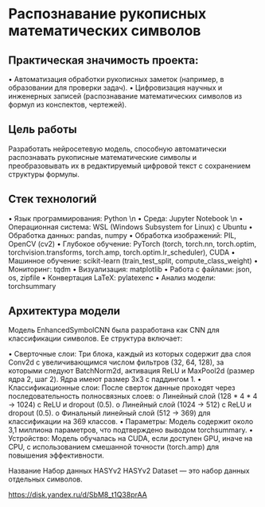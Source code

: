 # Распознавание рукописных математических символов

## Практическая значимость проекта:
•	Автоматизация обработки рукописных заметок (например, в образовании для проверки задач).
•	Цифровизация научных и инженерных записей (распознавание математических символов из формул из конспектов, чертежей).

## Цель работы

Разработать нейросетевую модель, способную автоматически распознавать рукописные математические символы и 
преобразовывать их в редактируемый цифровой текст с сохранением структуры формулы. 



## Стек технологий

•	Язык программирования: Python \n
•	Среда: Jupyter Notebook  \n
•	Операционная система: WSL (Windows Subsystem for Linux) с Ubuntu
•	Обработка данных: pandas, numpy
•	Обработка изображений: PIL, OpenCV (cv2)
•	Глубокое обучение: PyTorch (torch, torch.nn, torch.optim, torchvision.transforms, torch.amp, torch.optim.lr_scheduler), CUDA
•	Машинное обучение: scikit-learn (train_test_split, compute_class_weight)
•	Мониторинг: tqdm
•	Визуализация: matplotlib
•	Работа с файлами: json, os, zipfile
•	Конвертация LaTeX: pylatexenc
•	Анализ модели: torchsummary


## Архитектура модели

Модель EnhancedSymbolCNN была разработана как CNN для классификации символов. Ее структура включает:

  •	Сверточные слои:
      Три блока, каждый из которых содержит два слоя Conv2d с увеличивающимся числом фильтров (32, 64, 128), за которыми следуют BatchNorm2d, активация ReLU и MaxPool2d 
      (размер ядра     2, шаг 2). Ядра имеют размер 3x3 с паддингом 1.
  •	Классификационные слои:
      После сверток данные проходят через последовательность полносвязных слоев: 
        o	Линейный слой (128 * 4 * 4 → 1024) с ReLU и dropout (0.5).
        o	Линейный слой (1024 → 512) с ReLU и dropout (0.5).
        o	Финальный линейный слой (512 → 369) для классификации на 369 классов.
  •	Параметры: Модель содержит около 3,1 миллиона параметров, что подтверждено выводом torchsummary.
  •	Устройство: Модель обучалась на CUDA, если доступен GPU, иначе на CPU, с использованием смешанной точности (torch.amp) для повышения эффективности.


Название Набор данных HASYv2
HASYv2 Dataset — это набор данных отдельных символов. 

https://disk.yandex.ru/d/SbM8_t1Q38prAA
